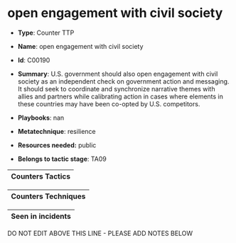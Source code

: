 # open engagement with civil society

* **Type**: Counter TTP

* **Name**: open engagement with civil society

* **Id**: C00190

* **Summary**: U.S. government should also open engagement with civil society as an independent check on government action and messaging. It should seek to coordinate and synchronize narrative themes with allies and partners while calibrating action in cases where elements in these countries may have been co-opted by U.S. competitors.

* **Playbooks**: nan

* **Metatechnique**: resilience

* **Resources needed:** public

* **Belongs to tactic stage**: TA09


| Counters Tactics |
| ---------------- |



| Counters Techniques |
| ------------------- |



| Seen in incidents |
| ----------------- |

DO NOT EDIT ABOVE THIS LINE - PLEASE ADD NOTES BELOW